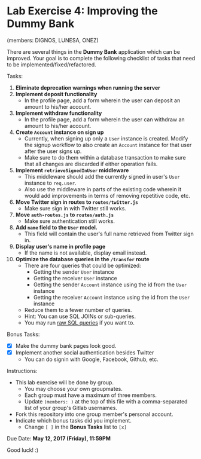 # Lab Exercise 4: Improving the Dummy Bank

(members: DIGNOS, LUNESA, ONEZ)

There are several things in the **Dummy Bank** application which can be improved. Your goal is to complete the following checklist of tasks that need to be implemented/fixed/refactored.


Tasks:

1. **Eliminate deprecation warnings when running the server**
1. **Implement deposit functionality**
   - In the profile page, add a form wherein the user can deposit an amount to his/her account.
1. **Implement withdraw functionality**
   - In the profile page, add a form wherein the user can withdraw an amount to his/her account.
1. **Create `Account` instance on sign up**
   - Currently, when signing up only a `User` instance is created. Modify the signup workflow to also create an `Account` instance for that user after the user signs up.
   - Make sure to do them within a database transaction to make sure that all changes are discarded if either operation fails.
1. **Implement `retrieveSignedInUser` middleware**
   - This middleware should add the currently signed in user's `User` instance to `req.user`.
   - Also use the middleware in parts of the existing code wherein it would add improvements in terms of removing repetitive code, etc.
1. **Move Twitter sign in routes to `routes/twitter.js`**
   - Make sure sign in with Twitter still works.
1. **Move `auth-routes.js` to `routes/auth.js`**
   - Make sure authentication still works.
1. **Add `name` field to the `User` model.**
   - This field will contain the user's full name retrieved from Twitter sign in.
1. **Display user's name in profile page**
   - If the name is not available, display email instead.
1. **Optimize the database queries in the `/transfer` route**
   - There are four queries that could be optimized:
     - Getting the sender `User` instance
     - Getting the receiver `User` instance
     - Getting the sender `Account` instance using the id from the `User` instance
     - Getting the receiver `Account` instance using the id from the `User` instance
   - Reduce them to a fewer number of queries.
   - Hint: You can use SQL JOINs or sub-queries.
   - You may run [raw SQL queries](http://sequelize.readthedocs.io/en/v3/docs/raw-queries/) if you want to.


Bonus Tasks:

- [x] Make the dummy bank pages look good.
- [x] Implement another social authentication besides Twitter
  - You can do signin with Google, Facebook, Github, etc.


Instructions:

- This lab exercise will be done by group.
  - You may choose your own groupmates.
  - Each group must have a maximum of three members.
  - Update `(members: )` at the top of this file with a comma-separated list of your group's Gitlab usernames.
- Fork this repository into one group member's personal account.
- Indicate which bonus tasks did you implement.
  - Change `[ ]` in the **Bonus Tasks** list to `[x]`


Due Date: **May 12, 2017 (Friday), 11:59PM**


Good luck! :)
